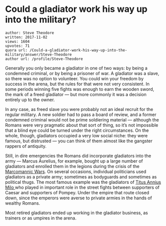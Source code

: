 # Could a gladiator work his way up into the military?

	author: Steve Theodore
	written: 2017-11-02
	views: 1604
	upvotes: 71
	quora url: /Could-a-gladiator-work-his-way-up-into-the-military/answer/Steve-Theodore
	author url: /profile/Steve-Theodore


Generally you only became a gladiator in one of two ways: by being a condemned criminal, or by being a prisoner of war. A gladiator was a slave, so there was no option to volunteer. You could win your freedom by success in the arena, but the rules for that were not very consistent. In some periods winning five fights was enough to earn the wooden sword, the mark of a freed gladiator — but more commonly it was a decision entirely up to the owner.

In any case, as freed slave you were probably not an ideal recruit for the regular military. A new soldier had to pass a board of review, and a former condemned criminal would not be prime soldiering material — although the Romans were very pragmatic about that sort of thing, so it’s not impossible that a blind eye could be turned under the right circumstances. On the whole, though, gladiators occupied a very low social niche: they were famous, but distrusted — you can think of them almost like the gangster rappers of antiquity.

Still, in dire emergencies the Romans did incorporate gladiators into the army — Marcus Aurelius, for example, bought up a large number of gladiators and enrolled them in the legions during the crisis of the [Marcomannic Wars](https://en.wikipedia.org/wiki/Marcomannic_Wars). On several occasions, individual politicians used gladiators as a private army; sometimes as bodyguards and sometimes as political thugs. The most famous example was the gladiators of [Titus Annius Milo ](https://en.wikipedia.org/wiki/Titus_Annius_Milo)who played in important role in the street fights between supporters of Caesar and supporters of Pompey. Under the empire that route closed down, since the emperors were averse to private armies in the hands of wealthy Romans.

Most retired gladiators ended up working in the gladiator business, as trainers or as umpires in the arena.

